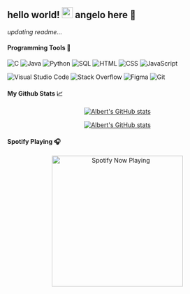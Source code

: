 ## hello world! <img src="https://media.giphy.com/media/hvRJCLFzcasrR4ia7z/giphy.gif" width="25px"> angelo here 🐺

*updating readme...*

#### Programming Tools 🔧

<img alt="C" src="https://img.shields.io/badge/C%20-%232370ED.svg?logo=c&logoColor=white"> <img alt="Java" src="https://img.shields.io/badge/Java-%23007396.svg?logo=java&logoColor=white"> <img alt="Python" src="https://img.shields.io/badge/Python%20-%2314354C.svg?logo=python&logoColor=white"> <img alt="SQL" src="https://img.shields.io/badge/SQL%20-%23025E8C.svg?logo=amazon-dynamodb&logoColor=white"> <img alt="HTML" src="https://img.shields.io/badge/HTML%20-%23E34F26.svg?logo=html5&logoColor=white"> <img alt="CSS" src="https://img.shields.io/badge/CSS%20-%231572B6.svg?logo=css3&logoColor=white"> <img alt="JavaScript" src="https://img.shields.io/badge/JavaScript%20-%23F7DF1E.svg?logo=javascript&logoColor=black">

<img alt="Visual Studio Code" src="https://img.shields.io/badge/Visual%20Studio%20Code-0078d7.svg?logo=visual-studio-code&logoColor=white"> <img alt="Stack Overflow" src="https://img.shields.io/badge/-Stack%20Overflow-FE7A16?logo=stack-overflow&logoColor=white"> <img alt="Figma" src="https://img.shields.io/badge/Figma%20-%239B54F2.svg?logo=figma&logoColor=white"> <img alt="Git" src="https://img.shields.io/badge/Git%20-%23F05033.svg?logo=git&logoColor=white">

#### My Github Stats 📈

[<p align="center"> <img src="https://github-readme-stats.vercel.app/api?username=blaterwolf&show_icons=true&theme=synthwave" alt="Albert's GitHub stats" />](https://github.com/anuraghazra/github-readme-stats)

[<p align="center"> <img src="https://github-readme-stats.vercel.app/api/top-langs/?username=blaterwolf&layout=compact&theme=synthwave" alt="Albert's GitHub stats" />](https://github.com/anuraghazra/github-readme-stats)

#### Spotify Playing 🎧

[<p align="center"> <img src="https://blaterwolf-spotify.vercel.app/api/spotify-playing" alt="Spotify Now Playing" width="300" />](https://open.spotify.com/user/9mtpsfc6cmuh84qp619fpjfs?si=VCOaUGbdSoeAP5SAkNzGvw)